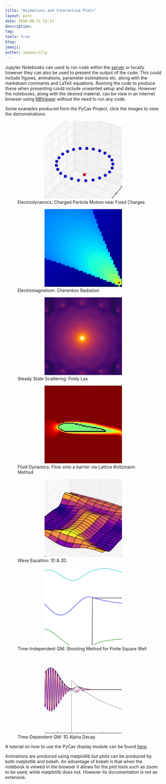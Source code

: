 ```yaml
---
title: "Animations and Interactive Plots"
layout: post
date: 2016-08-11 12:13
description:
tag:
tools: true
blog:
jemoji:
author: aidancrilly
---
```


Jupyter Notebooks can used to run code within the [server](https://nile.pycav.org/) or locally however they can also be used to present the output of the code.
This could include figures, animations, parameter estimations etc. along with the markdown comments and LaTeX equations. Running the code to produce these when
presenting could include unwanted setup and delay. However the notebooks, along with the desired material, can be view in an internet browser using 
[NBViewer](https://nbviewer.jupyter.org) without the need to run any code.

Some examples produced from the PyCav Project, click the images to view the demonstrations:

<figure>
    <center><a href="https://nbviewer.jupyter.org/github/PyCav/Demos/blob/master/Dynamics/charge_torus.ipynb">
       <img src="/assets/images/nbviewerthumbs/charged_torus.png" alt="Electrodynamics: Charged Particle Motion near Fixed Charges">
    </a></center>
<figcaption>
    Electrodynamics: Charged Particle Motion near Fixed Charges
</figcaption>
</figure>

<figure>
    <center><a href="https://nbviewer.jupyter.org/github/PyCav/Demos/blob/master/Electromagnetism/Cherenkov.ipynb">
       <img src="/assets/images/nbviewerthumbs/cherenkov.png" alt="Electromagnetism: Cherenkov Radiation">
    </a></center>
<figcaption>
    Electromagnetism: Cherenkov Radiation
</figcaption>
</figure>
<figure>
    <center><a href="https://nbviewer.jupyter.org/github/PyCav/Demos/blob/master/WavesAndOscillations/FoldyLax.ipynb">
       <img src="/assets/images/nbviewerthumbs/foldy_lax.png" alt="Steady State Scattering: Foldy Lax">
    </a></center>
<figcaption>
    Steady State Scattering: Foldy Lax
</figcaption>
</figure>

<figure>
    <center><a href="https://nbviewer.jupyter.org/github/PyCav/Demos/blob/master/FluidDynamics/LatticeBoltzmann.ipynb">
       <img src="/assets/images/nbviewerthumbs/latticeboltzmann.png" alt="Fluid Dynamics: Flow onto a barrier via Lattice Boltzmann Method">
    </a></center>
<figcaption>
    Fluid Dynamics: Flow onto a barrier via Lattice Boltzmann Method
</figcaption>
</figure>
<figure>
    <center><a href="https://nbviewer.jupyter.org/github/PyCav/Demos/blob/master/WavesOscillations/numerical_wave_equation.ipynb">
       <img src="/assets/images/nbviewerthumbs/numerical_wave_equation.png" alt="Wave Equation: 1D & 2D">
    </a></center>
<figcaption>
    Wave Equation: 1D & 2D
</figcaption>
</figure>
<figure>
    <center><a href="https://nbviewer.jupyter.org/github/PyCav/Investigations/blob/master/LongProblems/shooting_method.ipynb">
       <img src="/assets/images/nbviewerthumbs/shooting_method.png" alt="Time-Independent QM: Shooting Method for Finite Square Well">
    </a></center>
<figcaption>
    Time-Independent QM: Shooting Method for Finite Square Well
</figcaption>
</figure>
<figure>
    <center><a href="https://nbviewer.jupyter.org/github/PyCav/Demos/blob/master/QuantumMechanics/alpha_decay.ipynb">
       <img src="/assets/images/nbviewerthumbs/split_step_schroedinger.png" alt="Time-Dependent QM: 1D Barriers & Harmonic Potentials">
    </a></center>
<figcaption>
    Time-Dependent QM: 1D Alpha Decay
</figcaption>
</figure>

A tutorial on how to use the PyCav display module can be found [here](https://nbviewer.jupyter.org/github/PyCav/Demos/blob/master/Animation/Inline_animation_tutorial.ipynb).

Animations are produced using matplotlib but plots can be produced by both matplotlib and bokeh. An advantage of bokeh is that when the notebook 
is viewed in the browser it allows for the plot tools such as zoom to be used, while matplotlib does not. However its documentation is not as extensive.
